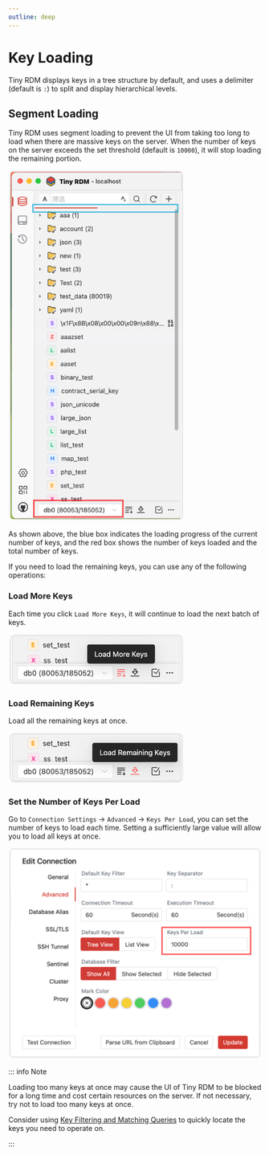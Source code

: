 ```yaml
---
outline: deep
---
```


# Key Loading

Tiny RDM displays keys in a tree structure by default, and uses a delimiter (default is `:`) to split and display hierarchical levels.

## Segment Loading

Tiny RDM uses segment loading to prevent the UI from taking too long to load when there are massive keys on the server. When the number of keys on the server exceeds the set threshold (default is `10000`), it will stop loading the remaining portion.

<img src="./images/list.png" alt="Key List Illustration" width="350"/>

As shown above, the blue box indicates the loading progress of the current number of keys, and the red box shows the number of keys loaded and the total number of keys.

If you need to load the remaining keys, you can use any of the following operations:

### Load More Keys

Each time you click `Load More Keys`, it will continue to load the next batch of keys.

<img src="./images/load_more.png" alt="Load More Keys" width="350"/>

### Load Remaining Keys

Load all the remaining keys at once.

<img src="./images/load_remaining.png" alt="Load All Remaining Keys" width="350"/>

### Set the Number of Keys Per Load

Go to `Connection Settings` -> `Advanced` -> `Keys Per Load`, you can set the number of keys to load each time. Setting a sufficiently large value will allow you to load all keys at once.

<img src="./images/config.png" alt="Settings" width="600"/>

::: info Note

Loading too many keys at once may cause the UI of Tiny RDM to be blocked for a long time and cost certain resources on the server. If not necessary, try not to load too many keys at once.

Consider using [Key Filtering and Matching Queries](/guide/filter/) to quickly locate the keys you need to operate on.

:::
